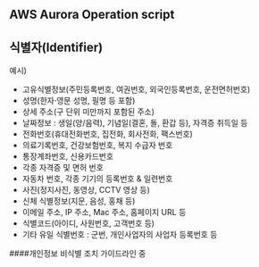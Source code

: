 ## AWS Aurora Operation script
## 식별자(Identifier)
예시)
- 고유식별정보(주민등록번호, 여권번호, 외국인등록번호, 운전면허번호)
- 성명(한자·영문 성명, 필명 등 포함)
- 상세 주소(구 단위 미만까지 포함된 주소)
- 날짜정보 : 생일(양/음력), 기념일(결혼, 돌, 환갑 등), 자격증 취득일 등
- 전화번호(휴대전화번호, 집전화, 회사전화, 팩스번호)
- 의료기록번호, 건강보험번호, 복지 수급자 번호
- 통장계좌번호, 신용카드번호
- 각종 자격증 및 면허 번호
- 자동차 번호, 각종 기기의 등록번호 & 일련번호
- 사진(정지사진, 동영상, CCTV 영상 등)
- 신체 식별정보(지문, 음성, 홍채 등)
- 이메일 주소, IP 주소, Mac 주소, 홈페이지 URL 등
- 식별코드(아이디, 사원번호, 고객번호 등)
- 기타 유일 식별번호 : 군번, 개인사업자의 사업자 등록번호 등

####개인정보 비식별 조치 가이드라인 중
